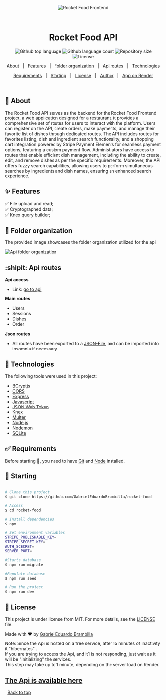 <div align="center" id="top"> 
  <img src="./.github/app.gif" alt="Rocket Food Frontend" />

&#xa0;

</div>

<h1 align="center">Rocket Food API</h1>

<p align="center">
  <img alt="Github top language" src="https://img.shields.io/github/languages/top/GabrielEduardoBrambilla/rocket-food?color=56BEB8">

  <img alt="Github language count" src="https://img.shields.io/github/languages/count/GabrielEduardoBrambilla/rocket-food?color=56BEB8">

  <img alt="Repository size" src="https://img.shields.io/github/repo-size/GabrielEduardoBrambilla/rocket-food?color=56BEB8">

  <img alt="License" src="https://img.shields.io/github/license/GabrielEduardoBrambilla/rocket-food?color=56BEB8">
</p>

<p align="center">
  <a href="#dart-about">About</a> &#xa0; | &#xa0; 
  <a href="#sparkles-features">Features</a> &#xa0; | &#xa0;
  <a href="#sparkler-folder-organization">Folder organization</a> &#xa0; | &#xa0;
  <a href="#shipit-user-guide">Api routes</a> &#xa0; | &#xa0;
  <a href="#rocket-technologies">Technologies</a>

</p>
<p align="center">
<a href="#white_check_mark-requirements">Requirements</a> &#xa0; | &#xa0;
<a href="#checkered_flag-starting">Starting</a> &#xa0; | &#xa0;
<a href="#memo-license">License</a> &#xa0; | &#xa0;
<a href="https://github.com/GabrielEduardoBrambilla" target="_blank">Author</a> &#xa0; | &#xa0;
<a href="https://rocketfoodapi.onrender.com">App on Render</a>

</p>

<br>

## :dart: About

The Rocket Food API serves as the backend for the Rocket Food Frontend project, a web application designed for a restaurant. It provides a comprehensive set of routes for users to interact with the platform. Users can register on the API, create orders, make payments, and manage their favorite list of dishes through dedicated routes. The API includes routes for favorites listing, dish and ingredient search functionality, and a shopping cart integration powered by Stripe Payment Elements for seamless payment options, featuring a custom payment flow. Administrators have access to routes that enable efficient dish management, including the ability to create, edit, and remove dishes as per the specific requirements. Moreover, the API offers fuzzy search capabilities, allowing users to perform simultaneous searches by ingredients and dish names, ensuring an enhanced search experience.

## :sparkles: Features

:white_check_mark: File upload and read;\
:white_check_mark: Cryptographed data;\
:white_check_mark: Knex query builder;

## :sparkler: Folder organization

The provided image showcases the folder organization utilized for the api

![Api folder organization](https://i.imgur.com/ClclbhC.png)

## :shipit: Api routes

**Api access**

- Link: [go to api](https://rocketfoodapi.onrender.com)

**Main routes**

- Users
- Sessions
- Dishes
- Order

**Json routes**

- All routes have been exported to a [JSON-File](rocket-food-api-routes.json), and can be imported into insomnia if necessary

## :rocket: Technologies

The following tools were used in this project:

- [BCryptjs](https://www.npmjs.com/package/bcryptjs)
- [CORS](https://www.npmjs.com/package/cors)
- [Express](https://expressjs.com)
- [Javascript](https://developer.mozilla.org/pt-BR/docs/Web/JavaScript)
- [JSON Web Token](https://www.npmjs.com/package/jsonwebtoken)
- [Knex](https://knexjs.org/)
- [Multer](https://www.npmjs.com/package/multer)
- [Node.js](https://nodejs.org/en/)
- [Nodemon](https://nodemon.io/)
- [SQLite](https://www.sqlite.org/index.html)

## :white_check_mark: Requirements

Before starting :checkered_flag:, you need to have [Git](https://git-scm.com) and [Node](https://nodejs.org/en/) installed.

## :checkered_flag: Starting

```bash

# Clone this project
$ git clone https://github.com/GabrielEduardoBrambilla/rocket-food

# Access
$ cd rocket-food

# Install dependencies
$ npm

# Set environment variables
STRIPE_PUBLISHABLE_KEY=
STRIPE_SECRET_KEY=
AUTH_SCECRET=
SERVER_PORT=

#Starts database
$ npm run migrate

#Populate database
$ npm run seed

# Run the project
$ npm run dev

```

## :memo: License

This project is under license from MIT. For more details, see the [LICENSE](LICENSE) file.

Made with :heart: by <a href="https://github.com/GabrielEduardoBrambilla" target="_blank">Gabriel Eduardo Brambilla</a>

Note: Since the Api is hosted on a free service, after 15 minutes of inactivity it "hibernates" .
<br>
If you are trying to access the Api, and it1 is not responding, just wait as it will be "initializing" the services.
<br>
This step may take up to 1 minute, depending on the server load on Render.

## [The Api is available here](https://rocketfoodapi.onrender.com)

&#xa0;
<a href="#top">Back to top</a>
